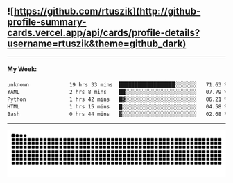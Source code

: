 ## ![https://github.com/rtuszik](http://github-profile-summary-cards.vercel.app/api/cards/profile-details?username=rtuszik&theme=github_dark)

---
#### My Week:

<!--START_SECTION:waka-->

```txt
unknown             19 hrs 33 mins  ██████████████████░░░░░░░   71.63 %
YAML                2 hrs 8 mins    ██░░░░░░░░░░░░░░░░░░░░░░░   07.79 %
Python              1 hrs 42 mins   █▓░░░░░░░░░░░░░░░░░░░░░░░   06.21 %
HTML                1 hrs 15 mins   █░░░░░░░░░░░░░░░░░░░░░░░░   04.58 %
Bash                0 hrs 44 mins   ▓░░░░░░░░░░░░░░░░░░░░░░░░   02.68 %
```

<!--END_SECTION:waka-->

---

![](https://raw.githubusercontent.com/rtuszik/rtuszik/output/github-contribution-grid-snake-dark.svg)
